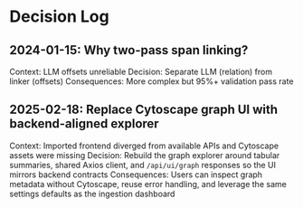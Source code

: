 # Decision Log

## 2024-01-15: Why two-pass span linking?
Context: LLM offsets unreliable
Decision: Separate LLM (relation) from linker (offsets)
Consequences: More complex but 95%+ validation pass rate

## 2025-02-18: Replace Cytoscape graph UI with backend-aligned explorer
Context: Imported frontend diverged from available APIs and Cytoscape assets were missing
Decision: Rebuild the graph explorer around tabular summaries, shared Axios client, and `/api/ui/graph` responses so the UI mirrors backend contracts
Consequences: Users can inspect graph metadata without Cytoscape, reuse error handling, and leverage the same settings defaults as the ingestion dashboard

